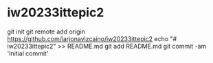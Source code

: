 # iw20233ittepic2
git init
git remote add origin https://github.com/iarjonavizcaino/iw20233ittepic2
echo "# iw20233ittepic2" >> README.md
git add README.md
git commit -am 'Initial commit'

